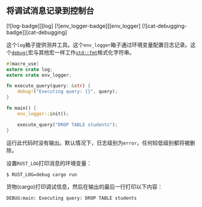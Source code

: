 ## 将调试消息记录到控制台

[![log-badge]][log] [![env_logger-badge]][env_logger] [![cat-debugging-badge]][cat-debugging]

这个`log`箱子提供测井工具。这个`env_logger`箱子通过环境变量配置日志记录。这个[`debug!`]宏与其他宏一样工作[`std::fmt`]格式化字符串。

```rust
#[macro_use]
extern crate log;
extern crate env_logger;

fn execute_query(query: &str) {
    debug!("Executing query: {}", query);
}

fn main() {
    env_logger::init();

    execute_query("DROP TABLE students");
}
```

运行此代码时没有输出。默认情况下，日志级别为`error`，任何较低级别都将被删除。

设置`RUST_LOG`打印消息的环境变量：

```
$ RUST_LOG=debug cargo run
```

货物(cargo)打印调试信息，然后在输出的最后一行打印以下内容：

```
DEBUG:main: Executing query: DROP TABLE students
```

[`debug!`]: https://docs.rs/log/*/log/macro.debug.html
[`std::fmt`]: https://doc.rust-lang.org/std/fmt/
